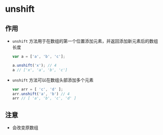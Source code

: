 # unshift

## 作用

*   `unshift` 方法用于在数组的第一个位置添加元素，并返回添加新元素后的数组长度

    ```javascript
    var a = ['a', 'b', 'c'];

    a.unshift('x'); // 4
    a // ['x', 'a', 'b', 'c']
    ```

*   `unshift` 方法可以在数组头部添加多个元素

    ```javascript
    var arr = [ 'c', 'd' ];
    arr.unshift('a', 'b') // 4
    arr // [ 'a', 'b', 'c', 'd' ]
    ```

## 注意

*   会改变原数组
